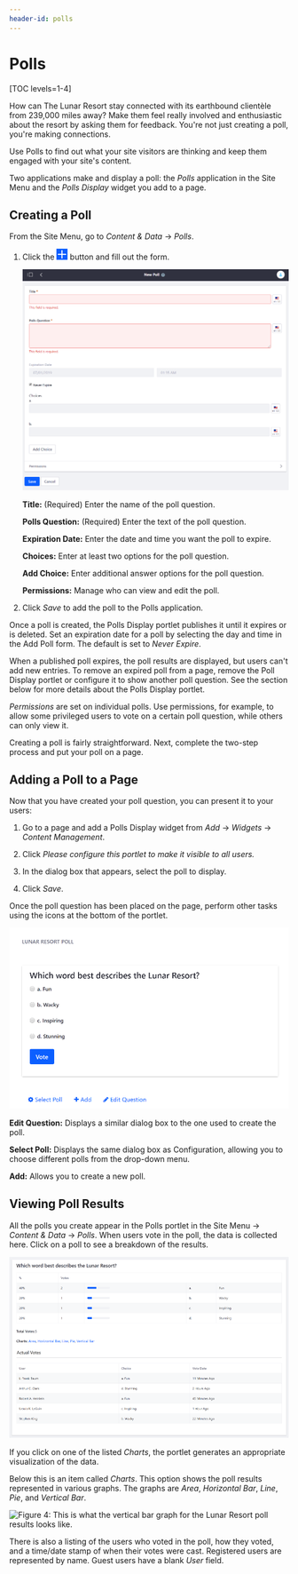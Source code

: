```yaml
---
header-id: polls
---
```


# Polls

[TOC levels=1-4]

How can The Lunar Resort stay connected with its earthbound clientèle from
239,000 miles away? Make them feel really involved and enthusiastic about the
resort by asking them for feedback. You're not just creating a poll, you're
making connections.

Use Polls to find out what your site visitors are thinking and keep them engaged
with your site's content.

Two applications make and display a poll: the *Polls* application in the Site
Menu and the *Polls Display* widget you add to a page.

## Creating a Poll

From the Site Menu, go to *Content & Data* &rarr; *Polls*. 

1.  Click the ![Add](../images/icon-add.png) button and fill out the form. 

    ![Figure 1: Besides the Title and the Polls Question, you must enter data for each of the Choices fields when creating a new poll.](../images/polls-add-new-question.png)

    **Title:** (Required) Enter the name of the poll question. 

    **Polls Question:** (Required) Enter the text of the poll question. 

    **Expiration Date:** Enter the date and time you want the poll to expire. 

    **Choices:** Enter at least two options for the poll question. 

    **Add Choice:** Enter additional answer options for the poll question. 

    **Permissions:** Manage who can view and edit the poll. 

2.  Click *Save* to add the poll to the Polls application. 

Once a poll is created, the Polls Display portlet publishes it until it expires
or is deleted. Set an expiration date for a poll by selecting the day and time
in the Add Poll form. The default is set to *Never Expire*. 

When a published poll expires, the poll results are displayed, but users can't
add new entries. To remove an expired poll from a page, remove the Poll Display
portlet or configure it to show another poll question. See the section below for
more details about the Polls Display portlet. 

*Permissions* are set on individual polls. Use permissions, for example, to
allow some privileged users to vote on a certain poll question, while others can
only view it. 

Creating a poll is fairly straightforward. Next, complete the two-step
process and put your poll on a page.

## Adding a Poll to a Page

Now that you have created your poll question, you can present it to your users:

1.  Go to a page and add a Polls Display widget from *Add* &rarr; *Widgets*
    &rarr; *Content Management*.

2.  Click *Please configure this portlet to make it visible to all users.*

3.  In the dialog box that appears, select the poll to display.

4.  Click *Save*.

Once the poll question has been placed on the page, perform other tasks using
the icons at the bottom of the portlet.

![Figure 2: These buttons provide shortcuts to the widget's configuration, as well as to some of the Polls Application's functionality.](../images/poll-buttons.png)

**Edit Question:** Displays a similar dialog box to the one used to create the
poll. 

**Select Poll:** Displays the same dialog box as Configuration, allowing you to
choose different polls from the drop-down menu. 

**Add:** Allows you to create a new poll. 

## Viewing Poll Results

All the polls you create appear in the Polls portlet in the Site Menu &rarr;
*Content & Data* &rarr; *Polls*. When users vote in the poll, the data is 
collected here. Click on a poll to see a breakdown of the results.

![Figure 3: Selecting a poll in the Polls portlet puts the data at your fingertips.](../images/polls-results.png)

If you click on one of the listed *Charts*, the portlet generates an
appropriate visualization of the data.

Below this is an item called *Charts*. This option shows the poll results
represented in various graphs. The graphs are *Area*, *Horizontal Bar*, *Line*,
*Pie*, and *Vertical Bar*.

![Figure 4: This is what the vertical bar graph for the Lunar Resort poll results looks like.](../images/polls-results-vertical-bar.png)

There is also a listing of the users who voted in the poll, how they voted,
and a time/date stamp of when their votes were cast. Registered users are
represented by name. Guest users have a blank _User_ field.
